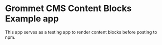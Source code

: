 # Grommet CMS Content Blocks Example app
This app serves as a testing app to render content blocks before posting to npm.
